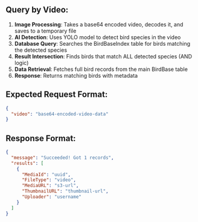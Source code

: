 ## Query by Video:

1. **Image Processing**: Takes a base64 encoded video, decodes it, and saves to a temporary file
2. **AI Detection**: Uses YOLO model to detect bird species in the video
3. **Database Query**: Searches the BirdBaseIndex table for birds matching the detected species
4. **Result Intersection**: Finds birds that match ALL detected species (AND logic)
5. **Data Retrieval**: Fetches full bird records from the main BirdBase table
6. **Response**: Returns matching birds with metadata

## Expected Request Format:

```json
{
  "video": "base64-encoded-video-data"
}
```

## Response Format:

```json
{
  "message": "Succeeded! Got 1 records",
  "results": [
    {
      "MediaId": "uuid",
      "FileType": "video",
      "MediaURL": "s3-url",
      "ThumbnailURL": "thumbnail-url",
      "Uploader": "username"
    }
  ]
}
```
